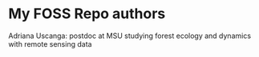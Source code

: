 # My FOSS Repo authors

Adriana Uscanga: postdoc at MSU studying forest ecology and dynamics with remote sensing data
